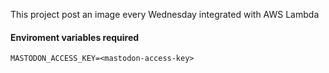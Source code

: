 This project post an image every Wednesday integrated with AWS Lambda

#### Enviroment variables required

```
MASTODON_ACCESS_KEY=<mastodon-access-key>
```
